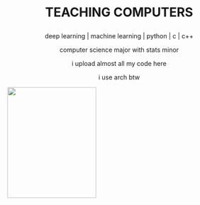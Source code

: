 # <p align='center'> TEACHING COMPUTERS </p> #


<p align='center'>
deep learning | machine learning | python | c | c++<br /> 
</p>

<p align='center'>
computer science major with stats minor <br />
</p>
<p align='center'>
i upload almost all my code here <br />
</p>
<p align='center'>
i use arch btw <br />
</p>

<img src="https://github.com/wettestsock/wettestsock/assets/119987092/e2192217-f4ba-4be8-85a4-7be0a8f0527a" width="200" height="250">

